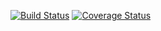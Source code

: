 [![Build Status](https://img.shields.io/travis/syed-mohsin/react-redux-boilerplate.svg?style=flat-square)](https://travis-ci.org/syed-mohsin/react-redux-boilerplate)
[![Coverage Status](https://img.shields.io/coveralls/syed-mohsin/react-redux-boilerplate.svg?style=flat-square)](https://coveralls.io/github/syed-mohsin/react-redux-boilerplate?branch=master)
